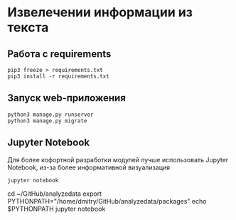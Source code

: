 # Извелечении информации из текста

## Работа с requirements
```
pip3 freeze > requirements.txt
pip3 install -r requirements.txt
```

## Запуск web-приложения
```
python3 manage.py runserver
python3 manage.py migrate
```

## Jupyter Notebook
Для более кофортной разработки модулей лучше использовать Jupyter Notebook, из-за более информативной визуализация
```
jupyter notebook
```

cd ~/GitHub/analyzedata
export PYTHONPATH="/home/dmitry/GitHub/analyzedata/packages"
echo $PYTHONPATH
jupyter notebook
